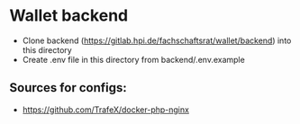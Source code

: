 # Wallet backend

- Clone backend (https://gitlab.hpi.de/fachschaftsrat/wallet/backend) into this directory
- Create .env file in this directory from backend/.env.example

## Sources for configs:
- https://github.com/TrafeX/docker-php-nginx
